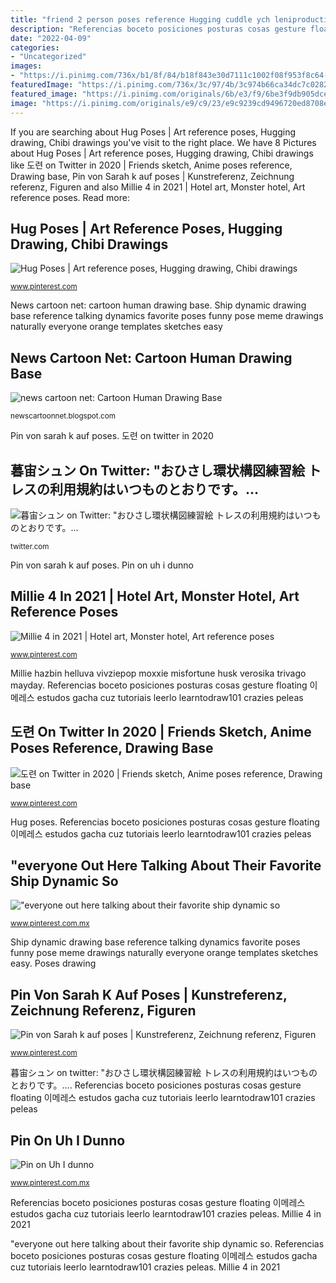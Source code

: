 ```yaml
---
title: "friend 2 person poses reference Hugging cuddle ych leniproduction refrence"
description: "Referencias boceto posiciones posturas cosas gesture floating 이메레스 estudos gacha cuz tutoriais leerlo learntodraw101 crazies peleas"
date: "2022-04-09"
categories:
- "Uncategorized"
images:
- "https://i.pinimg.com/736x/b1/8f/84/b18f843e30d7111c1002f08f953f8c64--group-poses-drawing-poses.jpg"
featuredImage: "https://i.pinimg.com/736x/3c/97/4b/3c974b66ca34dc7c0282e587410416c4.jpg"
featured_image: "https://i.pinimg.com/originals/6b/e3/f9/6be3f9db905dced29956b8558a0208db.jpg"
image: "https://i.pinimg.com/originals/e9/c9/23/e9c9239cd9496720ed8708e681c1d55a.png"
---
```


If you are searching about Hug Poses | Art reference poses, Hugging drawing, Chibi drawings you've visit to the right place. We have 8 Pictures about Hug Poses | Art reference poses, Hugging drawing, Chibi drawings like 도련 on Twitter in 2020 | Friends sketch, Anime poses reference, Drawing base, Pin von Sarah k auf poses | Kunstreferenz, Zeichnung referenz, Figuren and also Millie 4 in 2021 | Hotel art, Monster hotel, Art reference poses. Read more:

## Hug Poses | Art Reference Poses, Hugging Drawing, Chibi Drawings

![Hug Poses | Art reference poses, Hugging drawing, Chibi drawings](https://i.pinimg.com/236x/4d/15/5c/4d155cf6342290100dff40e48f1e3bcc--chibi-couple-drawing-couple-drawing-poses.jpg?nii=t "Ship dynamic drawing base reference talking dynamics favorite poses funny pose meme drawings naturally everyone orange templates sketches easy")

<small>www.pinterest.com</small>

News cartoon net: cartoon human drawing base. Ship dynamic drawing base reference talking dynamics favorite poses funny pose meme drawings naturally everyone orange templates sketches easy

## News Cartoon Net: Cartoon Human Drawing Base

![news cartoon net: Cartoon Human Drawing Base](https://i.pinimg.com/originals/6b/e3/f9/6be3f9db905dced29956b8558a0208db.jpg "&quot;everyone out here talking about their favorite ship dynamic so")

<small>newscartoonnet.blogspot.com</small>

Pin von sarah k auf poses. 도련 on twitter in 2020

## 暮宙シュン On Twitter: &quot;おひさし環状構図練習絵 トレスの利用規約はいつものとおりです。…

![暮宙シュン on Twitter: &quot;おひさし環状構図練習絵 トレスの利用規約はいつものとおりです。…](https://pbs.twimg.com/media/DPhuYphVoAADNxH.jpg:large "暮宙シュン on twitter: &quot;おひさし環状構図練習絵 トレスの利用規約はいつものとおりです。…")

<small>twitter.com</small>

Pin von sarah k auf poses. Pin on uh i dunno

## Millie 4 In 2021 | Hotel Art, Monster Hotel, Art Reference Poses

![Millie 4 in 2021 | Hotel art, Monster hotel, Art reference poses](https://i.pinimg.com/originals/47/84/a2/4784a2e08033ce16e109278a224ed82b.jpg "暮宙シュン on twitter: &quot;おひさし環状構図練習絵 トレスの利用規約はいつものとおりです。…")

<small>www.pinterest.com</small>

Millie hazbin helluva vivziepop moxxie misfortune husk verosika trivago mayday. Referencias boceto posiciones posturas cosas gesture floating 이메레스 estudos gacha cuz tutoriais leerlo learntodraw101 crazies peleas

## 도련 On Twitter In 2020 | Friends Sketch, Anime Poses Reference, Drawing Base

![도련 on Twitter in 2020 | Friends sketch, Anime poses reference, Drawing base](https://i.pinimg.com/originals/e9/c9/23/e9c9239cd9496720ed8708e681c1d55a.png "Millie hazbin helluva vivziepop moxxie misfortune husk verosika trivago mayday")

<small>www.pinterest.com</small>

Hug poses. Referencias boceto posiciones posturas cosas gesture floating 이메레스 estudos gacha cuz tutoriais leerlo learntodraw101 crazies peleas

## &quot;everyone Out Here Talking About Their Favorite Ship Dynamic So

![&quot;everyone out here talking about their favorite ship dynamic so](https://i.pinimg.com/originals/a3/95/68/a395687a44e7328ae37812e76714d8e7.png "&quot;everyone out here talking about their favorite ship dynamic so")

<small>www.pinterest.com.mx</small>

Ship dynamic drawing base reference talking dynamics favorite poses funny pose meme drawings naturally everyone orange templates sketches easy. Poses drawing

## Pin Von Sarah K Auf Poses | Kunstreferenz, Zeichnung Referenz, Figuren

![Pin von Sarah k auf poses | Kunstreferenz, Zeichnung referenz, Figuren](https://i.pinimg.com/736x/b1/8f/84/b18f843e30d7111c1002f08f953f8c64--group-poses-drawing-poses.jpg "Pin von sarah k auf poses")

<small>www.pinterest.com</small>

暮宙シュン on twitter: &quot;おひさし環状構図練習絵 トレスの利用規約はいつものとおりです。…. Referencias boceto posiciones posturas cosas gesture floating 이메레스 estudos gacha cuz tutoriais leerlo learntodraw101 crazies peleas

## Pin On Uh I Dunno

![Pin on Uh I dunno](https://i.pinimg.com/736x/3c/97/4b/3c974b66ca34dc7c0282e587410416c4.jpg "Ship dynamic drawing base reference talking dynamics favorite poses funny pose meme drawings naturally everyone orange templates sketches easy")

<small>www.pinterest.com.mx</small>

Referencias boceto posiciones posturas cosas gesture floating 이메레스 estudos gacha cuz tutoriais leerlo learntodraw101 crazies peleas. Millie 4 in 2021

&quot;everyone out here talking about their favorite ship dynamic so. Referencias boceto posiciones posturas cosas gesture floating 이메레스 estudos gacha cuz tutoriais leerlo learntodraw101 crazies peleas. Millie 4 in 2021
